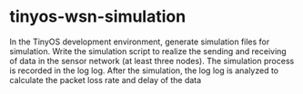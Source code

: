 # tinyos-wsn-simulation
In the TinyOS development environment, generate simulation files for simulation. Write the simulation script to realize the sending and receiving of data in the sensor network (at least three nodes). The simulation process is recorded in the log log. After the simulation, the log log is analyzed to calculate the packet loss rate and delay of the data
